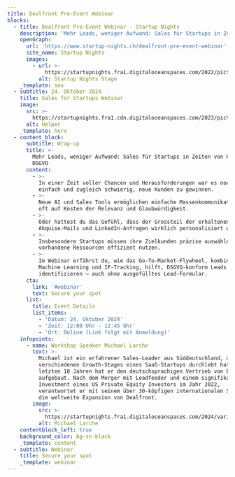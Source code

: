 ```yaml
---
title: Dealfront Pre-Event Webinar
blocks:
  - title: Dealfront Pre-Event Webinar - Startup Nights
    description: 'Mehr Leads, weniger Aufwand: Sales für Startups in Zeiten von KI und DSGVO'
    openGraph:
      url: 'https://www.startup-nights.ch/dealfront-pre-event-webinar'
      site_name: Startup Nights
      images:
        - url: >-
            https://startupnights.fra1.digitaloceanspaces.com/2022/pictures/stage.jpg
          alt: Startup Nights Stage
    _template: seo
  - subtitle: 24. Oktober 2024
    title: Sales for Startups Webinar
    image:
      src: >-
        https://startupnights.fra1.cdn.digitaloceanspaces.com/2023/pictures/2023-afterparty.png
      alt: Helper
    _template: hero
  - content_block:
      subtitle: Wrap-up
      title: >-
        Mehr Leads, weniger Aufwand: Sales für Startups in Zeiten von KI und
        DSGVO
      content:
        - >-
          In einer Zeit voller Chancen und Herausforderungen war es noch nie so
          einfach und zugleich schwierig, neue Kunden zu gewinnen.
        - >-
          Neue AI und Sales Tools ermöglichen einfache Massenkommunikation, doch
          oft auf Kosten der Relevanz und Glaubwürdigkeit.
        - >-
          Oder hattest du das Gefühl, dass der Grossteil der erhaltenen
          Akquise-Mails und LinkedIn-Anfragen wirklich personalisiert war?
        - >-
          Insbesondere Startups müssen ihre Zielkunden präzise auswählen und
          vorhandene Ressourcen effizient nutzen.
        - >-
          Im Webinar erfährst du, wie das Go-To-Market-Flywheel, kombiniert mit
          Machine Learning und IP-Tracking, hilft, DSGVO-konform Leads zu
          identifizieren – auch ohne ausgefülltes Lead-Formular.
      cta:
        link: '#webinar'
        text: Secure your spot
      list:
        title: Event Details
        list_items:
          - 'Datum: 24. Oktober 2024'
          - 'Zeit: 12:00 Uhr - 12:45 Uhr'
          - 'Ort: Online (Link folgt mit Anmeldung)'
    infopoints:
      - name: Workshop Speaker Michael Larche
        text: >-
          Michael ist ein erfahrener Sales-Leader aus Süddeutschland, der die
          verschiedenen Growth-Stages eines SaaS-Startups durchlebt hat. In den
          letzten 10 Jahren hat er den deutschsprachigen Vertrieb von Echobot
          aufgebaut. Nach dem Merger mit Leadfeeder und einem signifikanten
          Investment eines US Private Equity Investors im Jahr 2022,
          verantwortet er mit seinem über 30-köpfigen internationalen Sales Team
          die weltweite Expansion von Dealfront.
        image:
          src: >-
            https://startupnights.fra1.digitaloceanspaces.com/2024/varia/michael_larche.jpg
          alt: Michael Larche
    contentblock_left: true
    background_color: bg-sn-black
    _template: content
  - subtitle: Webinar
    title: Secure your spot
    _template: webinar
---
```


